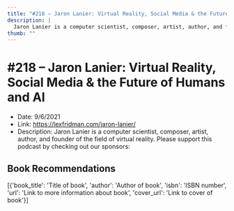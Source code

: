 ```yaml
---
title: "#218 – Jaron Lanier: Virtual Reality, Social Media & the Future of Humans and AI"
description: |
  Jaron Lanier is a computer scientist, composer, artist, author, and founder of the field of virtual reality. Please support this podcast by checking out our sponsors:"
thumb: ""
---
```


# #218 – Jaron Lanier: Virtual Reality, Social Media & the Future of Humans and AI

  - Date: 9/6/2021
  - Link: https://lexfridman.com/jaron-lanier/
  - Description: Jaron Lanier is a computer scientist, composer, artist, author, and founder of the field of virtual reality. Please support this podcast by checking out our sponsors:

## Book Recommendations

[{'book_title': 'Title of book', 'author': 'Author of book', 'isbn': 'ISBN number', 'url': 'Link to more information about book', 'cover_url': 'Link to cover of book'}]